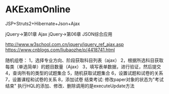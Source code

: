 # AKExamOnline

JSP+Struts2+Hibernate+Json+Ajax

jQuery->第01章 Ajax
jQuery->第06章 JSON综合应用

http://www.w3school.com.cn/jquery/jquery_ref_ajax.asp
https://www.cnblogs.com/liubaozhe/p/4418741.html


随机组卷：
	1，选择专业方向、阶段获取科目列表（ajax）
	2，根据所选科目获取每类（单选简单）的题目数量（Ajax）
	3，填写表单数据，进行验证，然后提交
	4，查询所有的类型的试题集合
	5，随机获取试题集合
	6，设置试题和试卷的关系
	7，设置课程和试卷的关系
	8，添加试卷
结束考试:
	修改paper对象的状态为"考试结束"
	执行HQL的添加、修改、删除调用的是executeUpdate方法